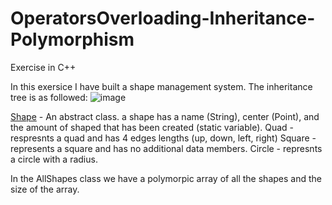 # OperatorsOverloading-Inheritance-Polymorphism
Exercise in C++ 

In this exersice I have built a shape management system.
The inheritance tree is as followed: 
![image](https://user-images.githubusercontent.com/112966381/227149239-6b5d19c5-ae2f-4ea9-848e-1b520e5e480d.png)

<u>Shape</u> - An abstract class. a shape has a name (String), center (Point), and the amount of shaped that has been created (static variable).
Quad - respresnts a quad and has 4 edges lengths (up, down, left, right)
Square - represents a square and has no additional data members.
Circle - represnts a circle with a radius.

In the AllShapes class we have a polymorpic array of all the shapes and the size of the array.

